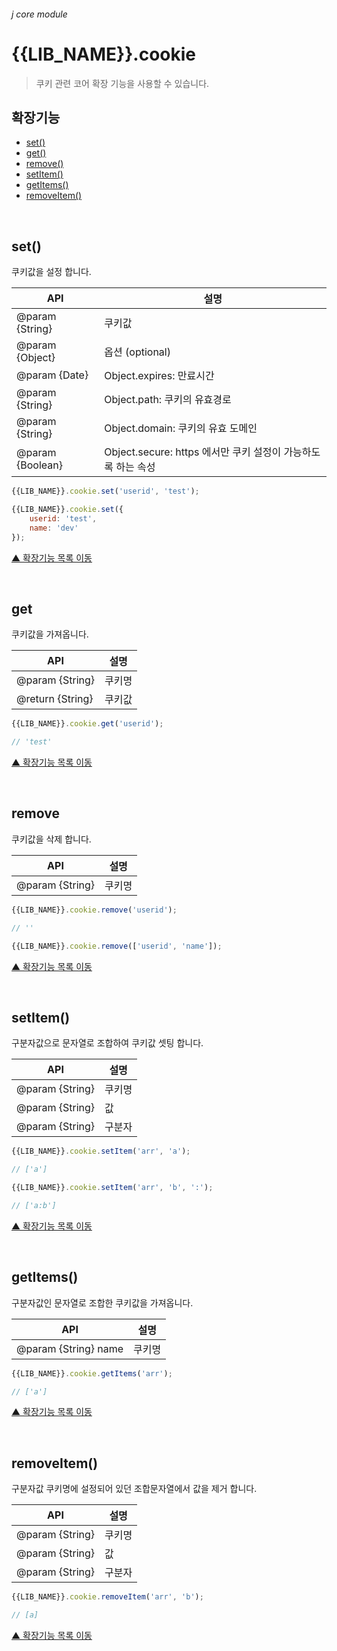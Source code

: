 ###### j core module

# {{LIB_NAME}}.cookie
> 쿠키 관련 코어 확장 기능을 사용할 수 있습니다.

## 확장기능

- [set()](#set)
- [get()](#get)
- [remove()](#remove)
- [setItem()](#setitem)
- [getItems()](#getitems)
- [removeItem()](#removeitem)

<br>

## set()
쿠키값을 설정 합니다.

API | 설명
--- | ---
@param {String} | 쿠키값
@param {Object} | 옵션 (optional)
@param {Date} | Object.expires: 만료시간
@param {String} | Object.path: 쿠키의 유효경로
@param {String} | Object.domain: 쿠키의 유효 도메인
@param {Boolean} | Object.secure: https 에서만 쿠키 설정이 가능하도록 하는 속성

```js
{{LIB_NAME}}.cookie.set('userid', 'test');
```
```js
{{LIB_NAME}}.cookie.set({
    userid: 'test',
    name: 'dev'
});
```

[▲ 확장기능 목록 이동](#확장기능)

<br>

## get
쿠키값을 가져옵니다.

API | 설명
--- | ---
@param {String} | 쿠키명
@return  {String} | 쿠키값

```js
{{LIB_NAME}}.cookie.get('userid');

// 'test'
```

[▲ 확장기능 목록 이동](#확장기능)

<br>

## remove
쿠키값을 삭제 합니다.

API | 설명
--- | ---
@param {String} | 쿠키명

```js
{{LIB_NAME}}.cookie.remove('userid');

// ''
```
```js
{{LIB_NAME}}.cookie.remove(['userid', 'name']);
```

[▲ 확장기능 목록 이동](#확장기능)

<br>

## setItem()
구분자값으로 문자열로 조합하여 쿠키값 셋팅 합니다.

API | 설명
--- | ---
@param {String} | 쿠키명
@param {String} | 값
@param {String} | 구분자

```js
{{LIB_NAME}}.cookie.setItem('arr', 'a');

// ['a']
```
```js
{{LIB_NAME}}.cookie.setItem('arr', 'b', ':');

// ['a:b']
```

[▲ 확장기능 목록 이동](#확장기능)

<br>

## getItems()
구분자값인 문자열로 조합한 쿠키값을 가져옵니다.

API | 설명
--- | ---
@param {String} name | 쿠키명

```js
{{LIB_NAME}}.cookie.getItems('arr');

// ['a']
```

[▲ 확장기능 목록 이동](#확장기능)

<br>

## removeItem()
구분자값 쿠키명에 설정되어 있던 조합문자열에서 값을 제거 합니다.

API | 설명
--- | ---
@param {String} | 쿠키명
@param {String} | 값
@param {String} | 구분자

```js
{{LIB_NAME}}.cookie.removeItem('arr', 'b');

// [a]
```

[▲ 확장기능 목록 이동](#확장기능)
